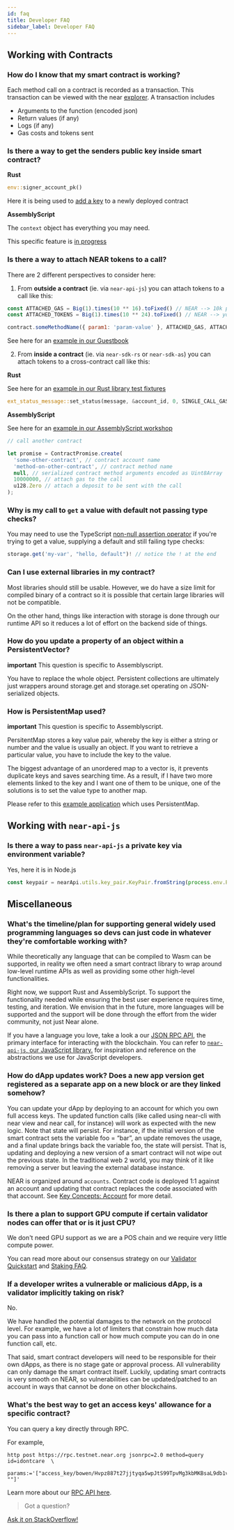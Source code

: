 ```yaml
---
id: faq
title: Developer FAQ
sidebar_label: Developer FAQ
---
```


## Working with Contracts

### How do I know that my smart contract is working?

Each method call on a contract is recorded as a transaction. This transaction can be viewed with the near [explorer](http://explorer.testnet.near.org/). A transaction includes
- Arguments to the function (encoded json)
- Return values (if any)
- Logs (if any)
- Gas costs and tokens sent

### Is there a way to get the senders public key inside smart contract?

**Rust**

```rs
env::signer_account_pk()
```

Here it is being used to [add a key](https://github.com/near/near-sdk-rs/blob/d9ed6a32675ea5ef224873e2d5ceabe5296868fd/examples/cross-contract-high-level/src/lib.rs#L47-L55) to a newly deployed contract

**AssemblyScript**

The `context` object has everything you may need.

This specific feature is [in progress](https://github.com/near/near-sdk-as/pull/86/files#diff-72938f36d88209530d31f7f2ca9de91fR20-R23)

### Is there a way to attach NEAR tokens to a call?

There are 2 different perspectives to consider here: 

1. From **outside a contract** (ie. via `near-api-js`) you can attach tokens to a call like this:

```js
const ATTACHED_GAS = Big(1).times(10 ** 16).toFixed() // NEAR --> 10k picoNEAR conversion
const ATTACHED_TOKENS = Big(1).times(10 ** 24).toFixed() // NEAR --> yoctoNEAR conversion

contract.someMethodName({ param1: 'param-value' }, ATTACHED_GAS, ATTACHED_TOKENS)
```

See here for an [example in our Guestbook](https://github.com/near-examples/guest-book/blob/master/src/App.js#L27-L30)

2. From **inside a contract** (ie. via `near-sdk-rs` or `near-sdk-as`) you can attach tokens to a cross-contract call like this:

**Rust**

See here for an [example in our Rust library test fixtures](https://github.com/near/near-sdk-rs/blob/master/examples/cross-contract-high-level/src/lib.rs#L125)


```rs
ext_status_message::set_status(message, &account_id, 0, SINGLE_CALL_GAS);
```

**AssemblyScript**

See here for an [example in our AssemblyScript workshop](https://github.com/near-examples/workshop--exploring-assemblyscript-contracts/blob/master/assembly/A.sample-projects/07.cross-contract-calls/assembly/sentences/index.ts#L25-L31)


```ts
// call another contract

let promise = ContractPromise.create(
  'some-other-contract', // contract account name
  'method-on-other-contract', // contract method name
  null, // serialized contract method arguments encoded as Uint8Array
  10000000, // attach gas to the call
  u128.Zero // attach a deposit to be sent with the call
);
```


### Why is my call to `get` a value with default not passing type checks?

You may need to use the TypeScript [non-null assertion operator](https://www.typescriptlang.org/docs/handbook/release-notes/typescript-2-0.html#non-null-assertion-operator) if you're trying to get a value, supplying a default and still failing type checks:

```ts
storage.get('my-var', "hello, default")! // notice the ! at the end
```


### Can I use external libraries in my contract?

Most libraries should still be usable.  However, we do have a size limit for compiled binary of a contract so it is possible that certain large libraries will not be compatible. 

On the other hand, things like interaction with storage is done through our runtime API so it reduces a lot of effort on the backend side of things.


### How do you update a property of an object within a PersistentVector?

**important** This question is specific to Assemblyscript.

You have to replace the whole object. Persistent collections are ultimately just wrappers around storage.get and storage.set operating on JSON-serialized objects.

### How is PersistentMap used?

**important** This question is specific to Assemblyscript.

PersitentMap stores a key value pair, whereby the key is either a string or number and the value is usually an object. If you want to retrieve a particular value, you have to include the key to the value. 

The biggest advantage of an unordered map to a vector is, it prevents duplicate keys and saves searching time. As a result, if I have two more elements linked to the key and I want one of them to be unique, one of the solutions is to set the value type to another map.

Please refer to this [example application](https://github.com/near-examples/token-contract-as) which uses PersistentMap.


## Working with `near-api-js`

### Is there a way to pass `near-api-js` a private key via environment variable?

Yes, here it is in Node.js

```ts
const keypair = nearApi.utils.key_pair.KeyPair.fromString(process.env.PRIVATE_KEY);
```


## Miscellaneous

### What's the timeline/plan for supporting general widely used programming languages so devs can just code in whatever they're comfortable working with?

While theoretically any language that can be compiled to Wasm can be supported, in reality we often need a smart contract library to wrap around low-level runtime APIs as well as providing some other high-level functionalities.

Right now, we support Rust and AssemblyScript. To support the functionality needed while ensuring the best user experience requires time, testing, and iteration. We envision that in the future, more languages will be supported and the support will be done through the effort from the wider community, not just Near alone.

If you have a language you love, take a look a our [JSON RPC API](/docs/api/rpc), the primary interface for interacting with the blockchain.  You can refer to [`near-api-js`, our JavaScript library.](https://github.com/near/near-api-js/tree/master/src) for inspiration and reference on the abstractions we use for JavaScript developers.

### How do dApp updates work? Does a new app version get registered as a separate app on a new block or are they linked somehow?

You can update your dApp by deploying to an account for which you own full access keys. The updated function calls (like called using near-cli with near view and near call, for instance) will work as expected with the new logic. Note that state will persist. For instance, if the initial version of the smart contract sets the variable foo = “bar”, an update removes the usage, and a final update brings back the variable foo, the state will persist. That is, updating and deploying a new version of a smart contract will not wipe out the previous state. In the traditional web 2 world, you may think of it like removing a server but leaving the external database instance.

NEAR is organized around `accounts`.  Contract code is deployed 1:1 against an account and updating that contract replaces the code associated with that account.  See [Key Concepts: Account](/docs/concepts/account) for more detail.

### Is there a plan to support GPU compute if certain validator nodes can offer that or is it just CPU?

We don't need GPU support as we are a POS chain and we require very little compute power.

You can read more about our consensus strategy on our [Validator Quickstart](/docs/validator/staking-overview) and [Staking FAQ](/docs/validator/staking-faq).

### If a developer writes a vulnerable or malicious dApp, is a validator implicitly taking on risk?

No. 

We have handled the potential damages to the network on the protocol level. For example, we have a lot of limiters that constrain how much data you can pass into a function call or how much compute you can do in one function call, etc.

That said, smart contract developers will need to be responsible for their own dApps, as there is no stage gate or approval process. All vulnerability can only damage the smart contract itself. Luckily, updating smart contracts is very smooth on NEAR, so vulnerabilities can be updated/patched to an account in ways that cannot be done on other blockchains.

### What's the best way to get an access keys' allowance for a specific contract?

You can query a key directly through RPC. 

For example, 

```
http post https://rpc.testnet.near.org jsonrpc=2.0 method=query id=idontcare  \
          params:='["access_key/bowen/Hvpz887t27jjtyqa5wpJtS99TpvMg3kbMKBsaL9db1vs", ""]' 
```

Learn more about our [RPC API here](/docs/api/rpc).

>Got a question?
<a href="https://stackoverflow.com/questions/tagged/nearprotocol">
  <h8>Ask it on StackOverflow!</h8></a>
